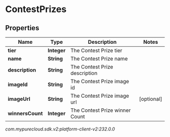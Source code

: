 # ContestPrizes


## Properties

| Name | Type | Description | Notes |
| ------------ | ------------- | ------------- | ------------- |
| **tier** | **Integer** | The Contest Prize tier |  |
| **name** | **String** | The Contest Prize name |  |
| **description** | **String** | The Contest Prize description |  |
| **imageId** | **String** | The Contest Prize image id |  |
| **imageUrl** | **String** | The Contest Prize image url |  [optional] |
| **winnersCount** | **Integer** | The Contest Prize winner Count |  |




_com.mypurecloud.sdk.v2:platform-client-v2:232.0.0_
